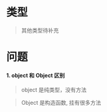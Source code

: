 <!--
 * @LastEditors: wudan01
 * @description: 文件描述
-->
# 类型
> 其他类型待补充

# 问题
#### 1. object 和 Object 区别
> object 是纯类型，没有方法

> Object 是构造函数, 挂有很多方法